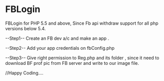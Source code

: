 # FBLogin
 FBLogin for PHP 5.5 and above, Since Fb api withdraw support for all php versions below 5.4.
 
 --Step1--
 Create an FB dev a/c and make an app .
 
 
 --Step2--
Add your app credentials on  fbConfig.php


 --Step3--
Give right permission to Reg.php and its folder , since it need to download BF prof pic from FB server and write to our image file.


//Happy Coding....
